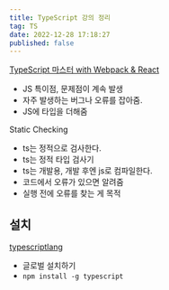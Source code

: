 ```yaml
---
title: TypeScript 강의 정리
tag: TS
date: 2022-12-28 17:18:27
published: false
---
```


[ TypeScript 마스터 with Webpack & React](https://www.udemy.com/course/typescript-with-webpack-react/)  

- JS 특이점, 문제점이 계속 발생
- 자주 발생하는 버그나 오류를 잡아줌.
- JS에 타입을 더해줌

Static Checking

- ts는 정적으로 검사한다.
- ts는 정적 타입 검사기
- ts는 개발용, 개발 후엔 js로 컴파일한다.
- 코드에서 오류가 있으면 알려줌
- 실행 전에 오류를 찾는 게 목적

## 설치

[typescriptlang](https://www.typescriptlang.org/)

- 글로벌 설치하기
- `npm install -g typescript`

